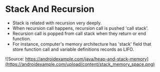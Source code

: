 # Stack And Recursion
- Stack is related with recursion very deeply.
- When recursion call happens, recursion call is pushed 'call stack'.
- Recursion call is popped from call stack when they return or end function.
- For instance, computer's memory architecture has 'stack' field that store function call and variable definitions records as LIFO.

![Source: https://androidexample.com/java/heap-and-stack-memory](https://androidexample.com/upload/content/stack_memory_space.png)